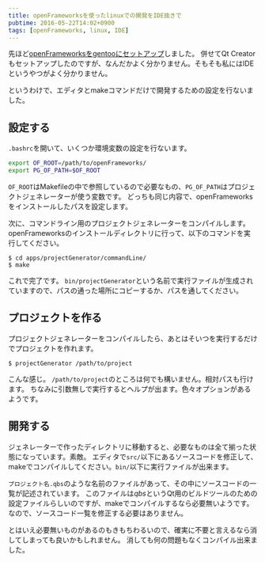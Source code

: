 ```yaml
---
title: openFrameworksを使ったlinuxでの開発をIDE抜きで
pubtime: 2016-05-22T14:02+0900
tags: [openFrameworks, linux, IDE]
---
```


先ほど[openFrameworksをgentooにセットアップ](/blog/2016/05/gentoo-openframeworks-with-qt-creator.html)しました。
併せてQt Creatorもセットアップしたのですが、なんだかよく分かりません。そもそも私にはIDEというやつがよく分かりません。

というわけで、エディタとmakeコマンドだけで開発するための設定を行ないました。

## 設定する
`.bashrc`を開いて、いくつか環境変数の設定を行ないます。
``` bash
export OF_ROOT=/path/to/openFrameworks/
export PG_OF_PATH=$OF_ROOT
```
`OF_ROOT`はMakefileの中で参照しているので必要なもの、`PG_OF_PATH`はプロジェクトジェネレーターが使う変数です。
どっちも同じ内容で、openFrameworksをインストールしたパスを設定します。

次に、コマンドライン用のプロジェクトジェネレーターをコンパイルします。
openFrameworksのインストールディレクトリに行って、以下のコマンドを実行してください。
```
$ cd apps/projectGenerator/commandLine/
$ make
```
これで完了です。
`bin/projectGenerator`という名前で実行ファイルが生成されていますので、パスの通った場所にコピーするか、パスを通してください。

## プロジェクトを作る
プロジェクトジェネレーターをコンパイルしたら、あとはそいつを実行するだけでプロジェクトを作れます。
```
$ projectGenerator /path/to/project
```
こんな感じ。
`/path/to/project`のところは何でも構いません。相対パスも行けます。
ちなみに引数無しで実行するとヘルプが出ます。色々オプションがあるようです。

## 開発する
ジェネレーターで作ったディレクトリに移動すると、必要なものは全て揃った状態になっています。素敵。
エディタで`src/`以下にあるソースコードを修正して、makeでコンパイルしてください。`bin/`以下に実行ファイルが出来ます。

`プロジェクト名.qbs`のような名前のファイルがあって、その中にソースコードの一覧が記述されています。
このファイルは*qbs*というQt用のビルドツールのための設定ファイルらしいのですが、makeでコンパイルするなら必要無いようです。
なので、ソースコード一覧を修正する必要はありません。

とはいえ必要無いものがあるのもきもちわるいので、確実に不要と言えるなら消してしまっても良いかもしれません。
消しても何の問題もなくコンパイル出来ました。
